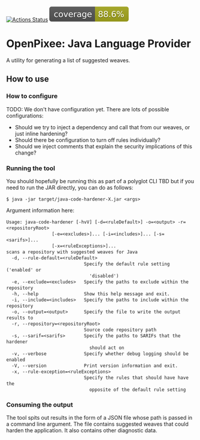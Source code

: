 [![Actions Status](https://github.com/pixeeworks/java-code-hardener/workflows/Java%20CI/badge.svg)](https://github.com/pixeeworks/java-code-hardener/actions)
![Coverage](.github/badges/jacoco.svg)

# OpenPixee: Java Language Provider

A utility for generating a list of suggested weaves.

## How to use

### How to configure

TODO: We don't have configuration yet. There are lots of possible configurations:
* Should we try to inject a dependency and call that from our weaves, or just inline hardening?
* Should there be configuration to turn off rules individually?
* Should we inject comments that explain the security implications of this change?

### Running the tool
You should hopefully be running this as part of a polyglot CLI TBD but if you need to run the JAR directly, you can do as follows:

```shell
$ java -jar target/java-code-hardener-X.jar <args>
```

Argument information here:
```
Usage: java-code-hardener [-hvV] [-d=<ruleDefault>] -o=<output> -r=<repositoryRoot>
                 [-e=<excludes>]... [-i=<includes>]... [-s=<sarifs>]...
                 [-x=<ruleExceptions>]...
scans a repository with suggested weaves for Java
  -d, --rule-default=<ruleDefault>
                             Specify the default rule setting ('enabled' or
                               'disabled')
  -e, --exclude=<excludes>   Specify the paths to exclude within the repository
  -h, --help                 Show this help message and exit.
  -i, --include=<includes>   Specify the paths to include within the repository
  -o, --output=<output>      Specify the file to write the output results to
  -r, --repository=<repositoryRoot>
                             Source code repository path
  -s, --sarif=<sarifs>       Specify the paths to SARIFs that the hardener
                               should act on
  -v, --verbose              Specify whether debug logging should be enabled
  -V, --version              Print version information and exit.
  -x, --rule-exception=<ruleExceptions>
                             Specify the rules that should have have the
                               opposite of the default rule setting

```

### Consuming the output
The tool spits out results in the form of a JSON file whose path is passed in a command line argument. The file contains 
suggested weaves that could harden the application. It also contains other diagnostic data.
